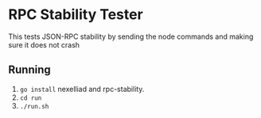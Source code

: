 # RPC Stability Tester
This tests JSON-RPC stability by sending the node commands and making sure it does not crash

## Running
 1. `go install` nexelliad and rpc-stability.
 2. `cd run`
 3. `./run.sh`


